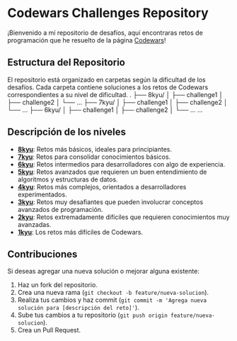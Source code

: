 # Codewars Challenges Repository

¡Bienvenido a mí repositorio de desafíos, aquí encontraras retos de programación que he resuelto de la página [Codewars](https://www.codewars.com/)!


## Estructura del Repositorio

El repositorio está organizado en carpetas según la dificultad de los desafíos. Cada carpeta contiene soluciones a los retos de Codewars correspondientes a su nivel de dificultad.
.
├── 8kyu/
│ ├── challenge1
│ ├── challenge2
│ └── ...
├── 7kyu/
│ ├── challenge1
│ ├── challenge2
│ └── ...
├── 6kyu/
│ ├── challenge1
│ ├── challenge2
│ └── ...
...

## Descripción de los niveles

- **[8kyu](./8kyu)**: Retos más básicos, ideales para principiantes.
- **[7kyu](./7kyu)**: Retos para consolidar conocimientos básicos.
- **[6kyu](./6kyu)**: Retos intermedios para desarrolladores con algo de experiencia.
- **[5kyu](./5kyu)**: Retos avanzados que requieren un buen entendimiento de algoritmos y estructuras de datos.
- **[4kyu](./4kyu)**: Retos más complejos, orientados a desarrolladores experimentados.
- **[3kyu](./3kyu)**: Retos muy desafiantes que pueden involucrar conceptos avanzados de programación.
- **[2kyu](./2kyu)**: Retos extremadamente difíciles que requieren conocimientos muy avanzadas.
- **[1kyu](./1kyu)**: Los retos más difíciles de Codewars.

## Contribuciones

Si deseas agregar una nueva solución o mejorar alguna existente:

1. Haz un fork del repositorio.
2. Crea una nueva rama (`git checkout -b feature/nueva-solucion`).
3. Realiza tus cambios y haz commit (`git commit -m 'Agrega nueva solución para [descripción del reto]'`).
4. Sube tus cambios a tu repositorio (`git push origin feature/nueva-solucion`).
5. Crea un Pull Request.
